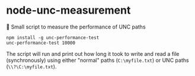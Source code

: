 # node-unc-measurement
:microscope: Small script to measure the performance of UNC paths

```
npm install -g unc-performance-test
unc-performance-test 10000
```

The script will run and print out how long it took to write and read a file (synchronously) using either "normal" paths (`C:\myfile.txt`) or UNC paths (`\\?\C:\myfile.txt`).